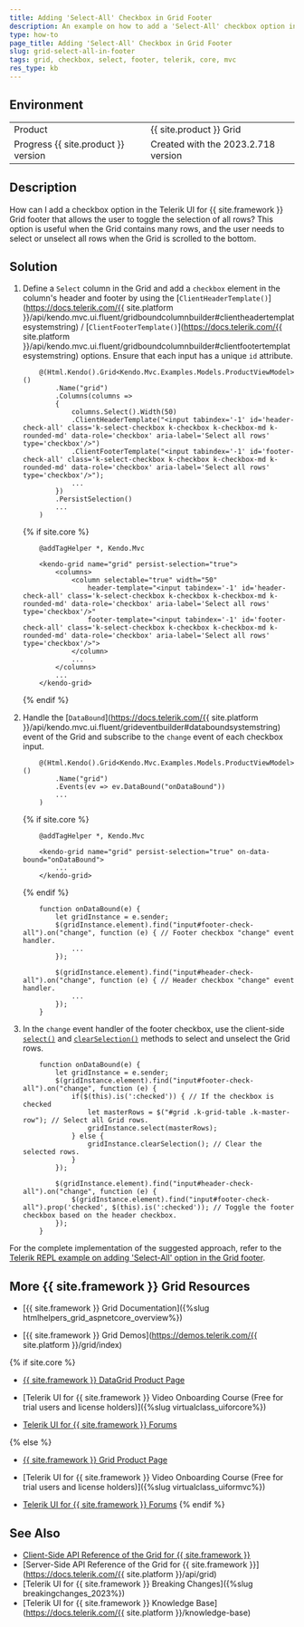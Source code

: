 ```yaml
---
title: Adding 'Select-All' Checkbox in Grid Footer
description: An example on how to add a 'Select-All' checkbox option in the Telerik UI for {{ site.framework }} Grid footer.
type: how-to
page_title: Adding 'Select-All' Checkbox in Grid Footer
slug: grid-select-all-in-footer
tags: grid, checkbox, select, footer, telerik, core, mvc
res_type: kb
---
```


## Environment

<table>
 <tr>
  <td>Product</td>
  <td>{{ site.product }} Grid</td>
 </tr>
 <tr>
  <td>Progress {{ site.product }} version</td>
  <td>Created with the 2023.2.718 version</td>
 </tr>
</table>

## Description

How can I add a checkbox option in the Telerik UI for {{ site.framework }} Grid footer that allows the user to toggle the selection of all rows? This option is useful when the Grid contains many rows, and the user needs to select or unselect all rows when the Grid is scrolled to the bottom.

## Solution

1. Define a `Select` column in the Grid and add a `checkbox` element in the column's header and footer by using the [`ClientHeaderTemplate()`](https://docs.telerik.com/{{ site.platform }}/api/kendo.mvc.ui.fluent/gridboundcolumnbuilder#clientheadertemplatesystemstring) / [`ClientFooterTemplate()`](https://docs.telerik.com/{{ site.platform }}/api/kendo.mvc.ui.fluent/gridboundcolumnbuilder#clientfootertemplatesystemstring) options. Ensure that each input has a unique `id` attribute.

    ```HtmlHelper
        @(Html.Kendo().Grid<Kendo.Mvc.Examples.Models.ProductViewModel>()
            .Name("grid")
            .Columns(columns =>
            {
                columns.Select().Width(50)
                .ClientHeaderTemplate("<input tabindex='-1' id='header-check-all' class='k-select-checkbox k-checkbox k-checkbox-md k-rounded-md' data-role='checkbox' aria-label='Select all rows' type='checkbox'/>")
                .ClientFooterTemplate("<input tabindex='-1' id='footer-check-all' class='k-select-checkbox k-checkbox k-checkbox-md k-rounded-md' data-role='checkbox' aria-label='Select all rows' type='checkbox'/>");
                ...
            })
            .PersistSelection()
            ...
        )

    ```
    {% if site.core %}
    ```TagHelper
        @addTagHelper *, Kendo.Mvc

        <kendo-grid name="grid" persist-selection="true">
            <columns>
                <column selectable="true" width="50"
                    header-template="<input tabindex='-1' id='header-check-all' class='k-select-checkbox k-checkbox k-checkbox-md k-rounded-md' data-role='checkbox' aria-label='Select all rows' type='checkbox'/>"
                    footer-template="<input tabindex='-1' id='footer-check-all' class='k-select-checkbox k-checkbox k-checkbox-md k-rounded-md' data-role='checkbox' aria-label='Select all rows' type='checkbox'/>">
                </column>
                ...
            </columns>
            ...
        </kendo-grid>

    ```
    {% endif %}

1. Handle the [`DataBound`](https://docs.telerik.com/{{ site.platform }}/api/kendo.mvc.ui.fluent/grideventbuilder#databoundsystemstring) event of the Grid and subscribe to the `change` event of each checkbox input.

    ```HtmlHelper
        @(Html.Kendo().Grid<Kendo.Mvc.Examples.Models.ProductViewModel>()
            .Name("grid")
            .Events(ev => ev.DataBound("onDataBound"))
            ...
        )

    ```
    {% if site.core %}
    ```TagHelper
        @addTagHelper *, Kendo.Mvc

        <kendo-grid name="grid" persist-selection="true" on-data-bound="onDataBound">
            ...
        </kendo-grid>

    ```
    {% endif %}
    ```Script
        function onDataBound(e) {
            let gridInstance = e.sender;
            $(gridInstance.element).find("input#footer-check-all").on("change", function (e) { // Footer checkbox "change" event handler.
                ...
            });

            $(gridInstance.element).find("input#header-check-all").on("change", function (e) { // Header checkbox "change" event handler.
                ...
            });
        }
    ```
1. In the `change` event handler of the footer checkbox, use the client-side [`select()`](https://docs.telerik.com/kendo-ui/api/javascript/ui/grid/methods/select) and [`clearSelection()`](https://docs.telerik.com/kendo-ui/api/javascript/ui/grid/methods/clearselection) methods to select and unselect the Grid rows.

    ```Script
        function onDataBound(e) {
            let gridInstance = e.sender;
            $(gridInstance.element).find("input#footer-check-all").on("change", function (e) {
                if($(this).is(':checked')) { // If the checkbox is checked
                    let masterRows = $("#grid .k-grid-table .k-master-row"); // Select all Grid rows.
                    gridInstance.select(masterRows);
                } else {
                    gridInstance.clearSelection(); // Clear the selected rows.
                }
            });

            $(gridInstance.element).find("input#header-check-all").on("change", function (e) {
                $(gridInstance.element).find("input#footer-check-all").prop('checked', $(this).is(':checked')); // Toggle the footer checkbox based on the header checkbox.
            });
        }
    ```

For the complete implementation of the suggested approach, refer to the [Telerik REPL example on adding 'Select-All' option in the Grid footer](https://netcorerepl.telerik.com/QHEVwpYA13deEpsX35).

## More {{ site.framework }} Grid Resources

* [{{ site.framework }} Grid Documentation]({%slug htmlhelpers_grid_aspnetcore_overview%})

* [{{ site.framework }} Grid Demos](https://demos.telerik.com/{{ site.platform }}/grid/index)

{% if site.core %}
* [{{ site.framework }} DataGrid Product Page](https://www.telerik.com/aspnet-core-ui/grid)

* [Telerik UI for {{ site.framework }} Video Onboarding Course (Free for trial users and license holders)]({%slug virtualclass_uiforcore%})

* [Telerik UI for {{ site.framework }} Forums](https://www.telerik.com/forums/aspnet-core-ui)

{% else %}
* [{{ site.framework }} Grid Product Page](https://www.telerik.com/aspnet-mvc/grid)

* [Telerik UI for {{ site.framework }} Video Onboarding Course (Free for trial users and license holders)]({%slug virtualclass_uiformvc%})

* [Telerik UI for {{ site.framework }} Forums](https://www.telerik.com/forums/aspnet-mvc)
{% endif %}

## See Also

* [Client-Side API Reference of the Grid for {{ site.framework }}](https://docs.telerik.com/kendo-ui/api/javascript/ui/grid)
* [Server-Side API Reference of the Grid for {{ site.framework }}](https://docs.telerik.com/{{ site.platform }}/api/grid)
* [Telerik UI for {{ site.framework }} Breaking Changes]({%slug breakingchanges_2023%})
* [Telerik UI for {{ site.framework }} Knowledge Base](https://docs.telerik.com/{{ site.platform }}/knowledge-base)

